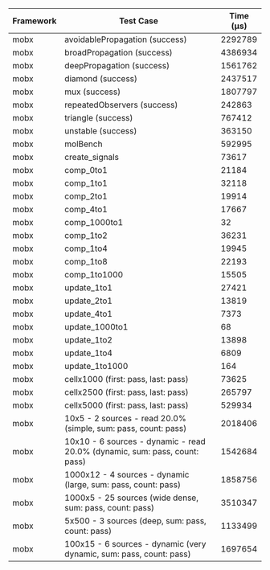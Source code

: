 | Framework | Test Case | Time (μs) |
| --- | --- | --- |
| mobx | avoidablePropagation (success) | 2292789 |
| mobx | broadPropagation (success) | 4386934 |
| mobx | deepPropagation (success) | 1561762 |
| mobx | diamond (success) | 2437517 |
| mobx | mux (success) | 1807797 |
| mobx | repeatedObservers (success) | 242863 |
| mobx | triangle (success) | 767412 |
| mobx | unstable (success) | 363150 |
| mobx | molBench | 592995 |
| mobx | create_signals | 73617 |
| mobx | comp_0to1 | 21184 |
| mobx | comp_1to1 | 32118 |
| mobx | comp_2to1 | 19914 |
| mobx | comp_4to1 | 17667 |
| mobx | comp_1000to1 | 32 |
| mobx | comp_1to2 | 36231 |
| mobx | comp_1to4 | 19945 |
| mobx | comp_1to8 | 22193 |
| mobx | comp_1to1000 | 15505 |
| mobx | update_1to1 | 27421 |
| mobx | update_2to1 | 13819 |
| mobx | update_4to1 | 7373 |
| mobx | update_1000to1 | 68 |
| mobx | update_1to2 | 13898 |
| mobx | update_1to4 | 6809 |
| mobx | update_1to1000 | 164 |
| mobx | cellx1000 (first: pass, last: pass) | 73625 |
| mobx | cellx2500 (first: pass, last: pass) | 265797 |
| mobx | cellx5000 (first: pass, last: pass) | 529934 |
| mobx | 10x5 - 2 sources - read 20.0% (simple, sum: pass, count: pass) | 2018406 |
| mobx | 10x10 - 6 sources - dynamic - read 20.0% (dynamic, sum: pass, count: pass) | 1542684 |
| mobx | 1000x12 - 4 sources - dynamic (large, sum: pass, count: pass) | 1858756 |
| mobx | 1000x5 - 25 sources (wide dense, sum: pass, count: pass) | 3510347 |
| mobx | 5x500 - 3 sources (deep, sum: pass, count: pass) | 1133499 |
| mobx | 100x15 - 6 sources - dynamic (very dynamic, sum: pass, count: pass) | 1697654 |

